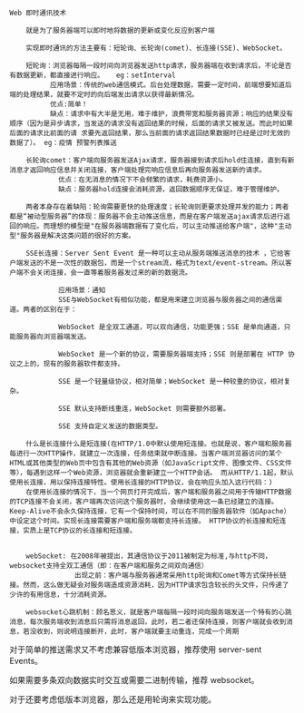     Web 即时通讯技术

        就是为了服务器端可以即时地将数据的更新或变化反应到客户端

        实现即时通讯的方法主要有：短轮询、长轮询(comet)、长连接(SSE)、WebSocket。

        短轮询：浏览器每隔一段时间向浏览器发送http请求，服务器端在收到请求后，不论是否有数据更新，都直接进行响应。   eg：setInterval
              应用场景：传统的web通信模式。后台处理数据，需要一定时间，前端想要知道后端的处理结果，就要不定时的向后端发出请求以获得最新情况。
              优点:简单！
              缺点：请求中有大半是无用，难于维护，浪费带宽和服务器资源；响应的结果没有顺序（因为是异步请求，当发送的请求没有返回结果的时候，后面的请求又被发送。而此时如果后面的请求比前面的请 求要先返回结果，那么当前面的请求返回结果数据时已经是过时无效的数据了）。 eg：疫情 预警列表推送

        长轮询comet：客户端向服务器发送Ajax请求，服务器接到请求后hold住连接，直到有新消息才返回响应信息并关闭连接，客户端处理完响应信息后再向服务器发送新的请求。
                优点：在无消息的情况下不会频繁的请求，耗费资源小。
                缺点：服务器hold连接会消耗资源，返回数据顺序无保证，难于管理维护。

        两者本身存在着缺陷：轮询需要更快的处理速度；长轮询则更要求处理并发的能力；两者都是“被动型服务器”的体现：服务器不会主动推送信息，而是在客户端发送ajax请求后进行返回的响应。而理想的模型是"在服务器端数据有了变化后，可以主动推送给客户端"，这种"主动型"服务器是解决这类问题的很好的方案。

        SSE长连接：Server Sent Event 是一种可以主动从服务端推送消息的技术 ，它给客户端发送的不是一次性的数据包，而是一个stream流，格式为text/event-stream。所以客户端不会关闭连接，会一直等着服务器发过来的新的数据流。

                应用场景：通知
                SSE与WebSocket有相似功能，都是用来建立浏览器与服务器之间的通信渠道。两者的区别在于：

                WebSocket 是全双工通道，可以双向通信，功能更强；SSE 是单向通道，只能服务器向浏览器端发送。

                WebSocket 是一个新的协议，需要服务器端支持；SSE 则是部署在 HTTP 协议之上的，现有的服务器软件都支持。

                SSE 是一个轻量级协议，相对简单；WebSocket 是一种较重的协议，相对复杂。

                SSE 默认支持断线重连，WebSocket 则需要额外部署。

                SSE 支持自定义发送的数据类型。

        什么是长连接什么是短连接(在HTTP/1.0中默认使用短连接。也就是说，客户端和服务器每进行一次HTTP操作，就建立一次连接，任务结束就中断连接。当客户端浏览器访问的某个HTML或其他类型的Web页中包含有其他的Web资源（如JavaScript文件、图像文件、CSS文件等），每遇到这样一个Web资源，浏览器就会重新建立一个HTTP会话。 而从HTTP/1.1起，默认使用长连接，用以保持连接特性。使用长连接的HTTP协议，会在响应头加入这行代码：)
        在使用长连接的情况下，当一个网页打开完成后，客户端和服务器之间用于传输HTTP数据的TCP连接不会关闭，客户端再次访问这个服务器时，会继续使用这一条已经建立的连接。Keep-Alive不会永久保持连接，它有一个保持时间，可以在不同的服务器软件（如Apache）中设定这个时间。实现长连接需要客户端和服务端都支持长连接。 HTTP协议的长连接和短连接，实质上是TCP协议的长连接和短连接。


        webSocket: 在2008年被提出，其通信协议于2011被制定为标准,与http不同，websocket支持全双工通信（即：在客户端和服务之间双向通信）
                    出现之前：客户端与服务器通常采用http轮询和Comet等方式保持长链接。然而，这么做无疑会对服务端造成资源消耗，因为HTTP请求包含较长的头文件，只传递了少许的有用信息，十分消耗资源。

        websocket心跳机制：顾名思义，就是客户端每隔一段时间向服务端发送一个特有的心跳消息，每次服务端收到消息后只需将消息返回，此时，若二者还保持连接，则客户端就会收到消息，若没收到，则说明连接断开，此时，客户端就要主动重连，完成一个周期

对于简单的推送需求又不考虑兼容低版本浏览器，推荐使用 server-sent Events。

如果需要多条双向数据实时交互或需要二进制传输，推荐 websocket。

对于还要考虑低版本浏览器，那么还是用轮询来实现功能。
